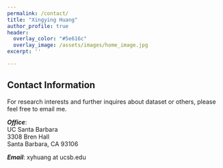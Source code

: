 ```yaml
---
permalink: /contact/
title: "Xingying Huang"
author_profile: true
header:
  overlay_color: "#5e616c"
  overlay_image: /assets/images/home_image.jpg
excerpt: ''

---
```


## Contact Information

For research interests and further inquires about dataset or others, please feel free to email me.

***Office***: <br>
UC Santa Barbara <br>
3308 Bren Hall <br>
Santa Barbara, CA 93106 <br>
 

***Email***: xyhuang at ucsb.edu
